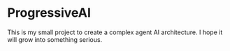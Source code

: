 # ProgressiveAI
This is my small project to create a complex agent AI architecture. I hope it will grow into something serious.
